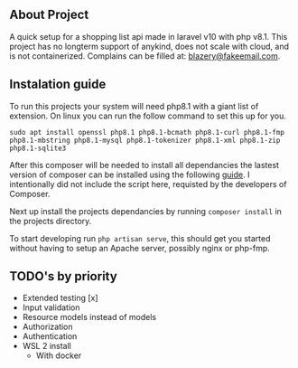 ## About Project
A quick setup for a shopping list api made in laravel v10 with php v8.1. This project has no longterm support of anykind, does not scale with cloud, and is not containerized. Complains can be filled at: blazery@fakeemail.com.

## Instalation guide
To run this projects your system will need php8.1 with a giant list of extension. On linux you can run the follow command to set this up for you.

`sudo apt install openssl php8.1 php8.1-bcmath php8.1-curl php8.1-fmp php8.1-mbstring php8.1-mysql php8.1-tokenizer php8.1-xml php8.1-zip php8.1-sqlite3`

After this composer will be needed to install all dependancies the lastest version of composer can be installed using the following [guide](https://getcomposer.org/download/). I intentionally did not include the script here, requisted by the developers of Composer.

Next up install the projects dependancies by running `composer install` in the projects directory.

To start developing run `php artisan serve`, this should get you started without having to setup an Apache server, possibly nginx or php-fmp. 


## TODO's by priority

* Extended testing [x]
* Input validation
* Resource models instead of models
* Authorization
* Authentication
* WSL 2 install
  * With docker